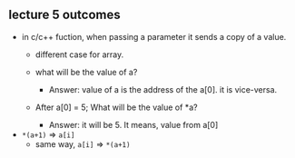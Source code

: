 ## lecture 5 outcomes

- in c/c++ fuction, when passing a parameter it sends a copy of a value.
  - different case for array.

  - what will be the value of a?
    - Answer: value of a is the address of the      a[0]. it is vice-versa.
  - After a[0] = 5; What will be the value of *a?
    - Answer: it will be 5. It means, value from a[0]
- `*(a+1)` => `a[i]`
  - same way, `a[i]` => `*(a+1)`